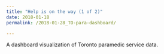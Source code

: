 ```yaml
---
title: "Help is on the way (1 of 2)"
date: 2018-01-18
permalink: /2018-01-28_TO-para-dashboard/

---
```


A dashboard visualization of Toronto paramedic service data.
